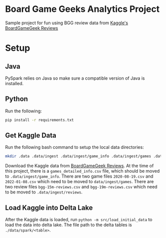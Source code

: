 # Board Game Geeks Analytics Project
Sample project for fun using BGG review data from [Kaggle's BoardGameGeek Reviews](https://www.kaggle.com/datasets/jvanelteren/boardgamegeek-reviews)


# Setup

## Java
PySpark relies on Java so make sure a compatible version of Java is installed.

## Python
Run the following:
```bash
pip install -r requirements.txt
```

## Get Kaggle Data
Run the following bash command to setup the local data directories:
```bash
mkdir .data .data/ingest .data/ingest/game_info .data/ingest/games .data/ingest/reviews
```

Download the Kaggle data from [BoardGameGeek Reviews](https://www.kaggle.com/datasets/jvanelteren/boardgamegeek-reviews). At the time of this project, there is a `games_detailed_info.csv` file, which should be moved to `.data/ingest/game_info`. There are two game files `2020-08-19.csv` and `2022-01-08.csv` which need to be moved to `data/ingest/games`. There are two review files `bgg-15m-reviews.csv` and `bgg-19m-reviews.csv` which need to be moved to `.data/ingest/reviews`.

## Load Kaggle into Delta Lake
After the Kaggle data is loaded, run `python -m src/load_initial_data` to load the data into delta lake. The file path to the delta tables is `./data/spark/<table>`.